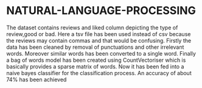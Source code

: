 # NATURAL-LANGUAGE-PROCESSING
The dataset contains reviews and liked column depicting the type of review,good or bad.
Here a tsv file has been used instead of csv because the reviews may contain commas and that would be confusing.
Firstly the data has been cleaned by removal of punctuations and other irrelevant words. Moreover similar words has been converted to a single word.
Finally a bag of words model has been created using CountVectoriser which is basically provides a sparse matrix of words. Now it has been fed into a naive bayes classifier for the classification process.
An accuracy of about 74% has been achieved 
